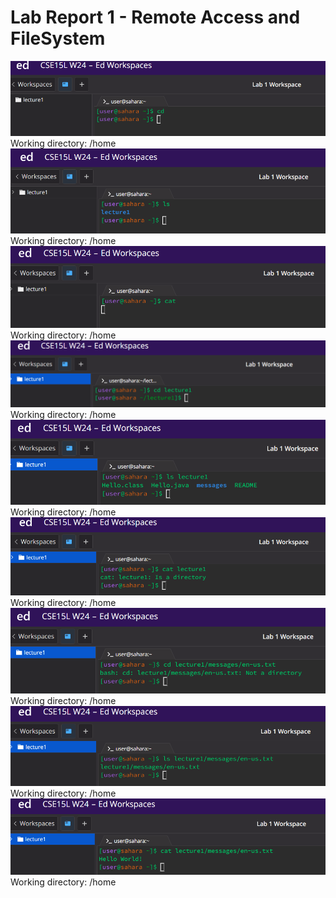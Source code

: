 Lab Report 1 - Remote Access and FileSystem
===========================================

![Image](cdNoArguments.png)
Working directory: /home
![Image](lsNoArguments.png)
Working directory: /home
![Image](catNoArguments.png)
Working directory: /home
![Image](cdDirectory.png)
Working directory: /home
![Image](lsDirectory.png)
Working directory: /home
![Image](catDirectory.png)
Working directory: /home
![Image](cdFile.png)
Working directory: /home
![Image](lsFile.png)
Working directory: /home
![Image](catFile.png)
Working directory: /home
